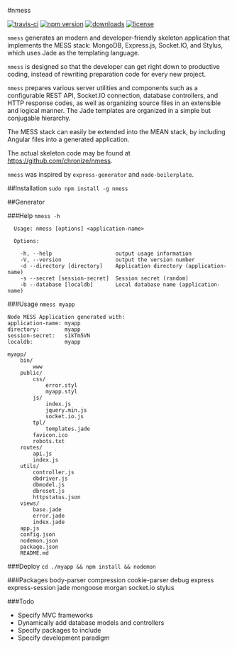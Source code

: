 #nmess

[![travis-ci](http://img.shields.io/travis/chronize/nmess-generator.svg?style=flat-square)](https://npmjs.org/package/nmess)
[![npm version](https://img.shields.io/npm/v/nmess.svg?style=flat-square)](https://npmjs.org/package/nmess)
[![downloads](http://img.shields.io/npm/dm/nmess.svg?style=flat-square)](https://npmjs.org/package/nmess)
[![license](http://img.shields.io/npm/l/nmess.svg?style=flat-square)](https://npmjs.org/package/nmess)

`nmess` generates an modern and developer-friendly skeleton application that implements the MESS stack: MongoDB, Express.js, Socket.IO, and Stylus, which uses Jade as the templating language.

`nmess` is designed so that the developer can get right down to productive coding, instead of rewriting preparation code for every new project.

`nmess` prepares various server utilities and components such as a configurable REST API, Socket.IO connection, database controllers, and HTTP response codes, as well as organizing source files in an extensible and logical manner. The Jade templates are organized in a simple but conjugable hierarchy.

The MESS stack can easily be extended into the MEAN stack, by including Angular files into a generated application.

The actual skeleton code may be found at https://github.com/chronize/nmess.

`nmess` was inspired by `express-generator` and `node-boilerplate`.

##Installation
`sudo npm install -g nmess`

##Generator

###Help
`nmess -h`

```
  Usage: nmess [options] <application-name>

  Options:

    -h, --help                    output usage information
    -V, --version                 output the version number
    -d --directory [directory]    Application directory (application-name)
    -s --secret [session-secret]  Session secret (random)
    -b --database [localdb]       Local database name (application-name)
```

###Usage
`nmess myapp`

```
Node MESS Application generated with:
application-name: myapp
directory:        myapp
session-secret:   s1kTm5VN
localdb:          myapp
```

```
myapp/
	bin/
		www
	public/
		css/
			error.styl
			myapp.styl
		js/
			index.js
			jquery.min.js
			socket.io.js
        tpl/
            templates.jade
        favicon.ico
        robots.txt
	routes/
		api.js
		index.js
	utils/
		controller.js
		dbdriver.js
		dbmodel.js
		dbreset.js
		httpstatus.json
	views/
		base.jade
		error.jade
		index.jade
	app.js
    config.json
    nodemon.json
	package.json
	README.md
```

###Deploy
`cd ./myapp && npm install && nodemon`

###Packages
    body-parser
    compression
    cookie-parser
    debug
    express
    express-session
    jade
    mongoose
    morgan
    socket.io
    stylus

###Todo
- Specify MVC frameworks
- Dynamically add database models and controllers
- Specify packages to include
- Specify development paradigm
